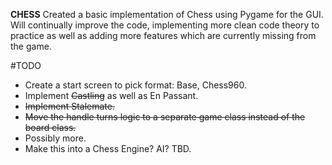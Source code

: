 **CHESS**
Created a basic implementation of Chess using Pygame for the GUI.
Will continually improve the code, implementing more clean code theory to practice as well as adding more features which are currently missing from the game.

#TODO
* Create a start screen to pick format: Base, Chess960.
* Implement ~~Castling~~ as well as En Passant.
* ~~Implement Stalemate.~~
* ~~Move the handle turns logic to a separate game class instead of the board class.~~
* Possibly more.
* Make this into a Chess Engine? AI? TBD.
